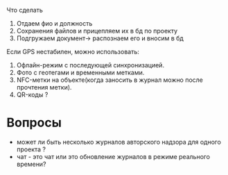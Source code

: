 Что сделать

1. Отдаем фио и должность
2. Сохранения файлов и прицепляем их в бд по проекту
3. Подгружаем документ-> распознаем его и вносим в бд

Если GPS нестабилен, можно использовать:

1. Офлайн-режим с последующей синхронизацией.
2. Фото с геотегами и временными метками.
3. NFC-метки на объекте(когда заносить в журнал можно после прочтения метки).
4. QR-коды ?


# Вопросы
* может ли быть несколько журналов авторского надзора для одного проекта ?
* чат - это чат или это обновление журналов в режиме реального времени?